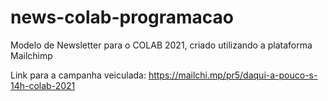 # news-colab-programacao
Modelo de Newsletter para o COLAB 2021, criado utilizando a plataforma Mailchimp

Link para a campanha veiculada: https://mailchi.mp/pr5/daqui-a-pouco-s-14h-colab-2021
